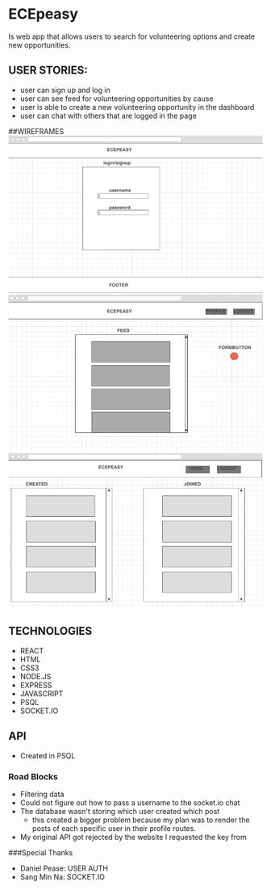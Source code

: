 # ECEpeasy
Is web app that allows users to search for volunteering options and create new opportunities. 
## USER STORIES:
- user can sign up and log in
- user can see feed for volunteering opportunities by cause
- user is able to create a new volunteering opportunity in the dashboard
- user can chat with others that are logged in the page

##WIREFRAMES
![](/pics/1.png)
![](/pics/2.png)
![](/pics/3.png)

## TECHNOLOGIES
- REACT
- HTML
- CSS3
- NODE.JS
- EXPRESS
- JAVASCRIPT
- PSQL
- SOCKET.IO

## API
- Created in PSQL

### Road Blocks
- Filtering data 
- Could not figure out how to pass a username to the socket.io chat
- The database wasn't storing which user created which post
  - this created a bigger problem because my plan was to render the posts of each specific user in their profile routes.
- My original API got rejected by the website I requested the key from

###Special Thanks
- Daniel Pease: USER AUTH
- Sang Min Na: SOCKET.IO


